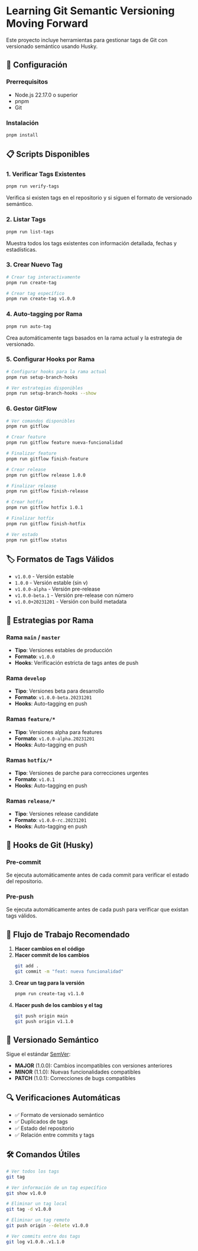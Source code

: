 # Learning Git Semantic Versioning Moving Forward

Este proyecto incluye herramientas para gestionar tags de Git con versionado semántico usando Husky.

## 🚀 Configuración

### Prerrequisitos
- Node.js 22.17.0 o superior
- pnpm
- Git

### Instalación
```bash
pnpm install
```

## 📋 Scripts Disponibles

### 1. Verificar Tags Existentes
```bash
pnpm run verify-tags
```
Verifica si existen tags en el repositorio y si siguen el formato de versionado semántico.

### 2. Listar Tags
```bash
pnpm run list-tags
```
Muestra todos los tags existentes con información detallada, fechas y estadísticas.

### 3. Crear Nuevo Tag
```bash
# Crear tag interactivamente
pnpm run create-tag

# Crear tag específico
pnpm run create-tag v1.0.0
```

### 4. Auto-tagging por Rama
```bash
pnpm run auto-tag
```
Crea automáticamente tags basados en la rama actual y la estrategia de versionado.

### 5. Configurar Hooks por Rama
```bash
# Configurar hooks para la rama actual
pnpm run setup-branch-hooks

# Ver estrategias disponibles
pnpm run setup-branch-hooks --show
```

### 6. Gestor GitFlow
```bash
# Ver comandos disponibles
pnpm run gitflow

# Crear feature
pnpm run gitflow feature nueva-funcionalidad

# Finalizar feature
pnpm run gitflow finish-feature

# Crear release
pnpm run gitflow release 1.0.0

# Finalizar release
pnpm run gitflow finish-release

# Crear hotfix
pnpm run gitflow hotfix 1.0.1

# Finalizar hotfix
pnpm run gitflow finish-hotfix

# Ver estado
pnpm run gitflow status
```

## 🏷️ Formatos de Tags Válidos

- `v1.0.0` - Versión estable
- `1.0.0` - Versión estable (sin v)
- `v1.0.0-alpha` - Versión pre-release
- `v1.0.0-beta.1` - Versión pre-release con número
- `v1.0.0+20231201` - Versión con build metadata

## 🌿 Estrategias por Rama

### Rama `main` / `master`
- **Tipo**: Versiones estables de producción
- **Formato**: `v1.0.0`
- **Hooks**: Verificación estricta de tags antes de push

### Rama `develop`
- **Tipo**: Versiones beta para desarrollo
- **Formato**: `v1.0.0-beta.20231201`
- **Hooks**: Auto-tagging en push

### Ramas `feature/*`
- **Tipo**: Versiones alpha para features
- **Formato**: `v1.0.0-alpha.20231201`
- **Hooks**: Auto-tagging en push

### Ramas `hotfix/*`
- **Tipo**: Versiones de parche para correcciones urgentes
- **Formato**: `v1.0.1`
- **Hooks**: Auto-tagging en push

### Ramas `release/*`
- **Tipo**: Versiones release candidate
- **Formato**: `v1.0.0-rc.20231201`
- **Hooks**: Auto-tagging en push

## 🔧 Hooks de Git (Husky)

### Pre-commit
Se ejecuta automáticamente antes de cada commit para verificar el estado del repositorio.

### Pre-push
Se ejecuta automáticamente antes de cada push para verificar que existan tags válidos.

## 📝 Flujo de Trabajo Recomendado

1. **Hacer cambios en el código**
2. **Hacer commit de los cambios**
   ```bash
   git add .
   git commit -m "feat: nueva funcionalidad"
   ```
3. **Crear un tag para la versión**
   ```bash
   pnpm run create-tag v1.1.0
   ```
4. **Hacer push de los cambios y el tag**
   ```bash
   git push origin main
   git push origin v1.1.0
   ```

## 🎯 Versionado Semántico

Sigue el estándar [SemVer](https://semver.org/):

- **MAJOR** (1.0.0): Cambios incompatibles con versiones anteriores
- **MINOR** (1.1.0): Nuevas funcionalidades compatibles
- **PATCH** (1.0.1): Correcciones de bugs compatibles

## 🔍 Verificaciones Automáticas

- ✅ Formato de versionado semántico
- ✅ Duplicados de tags
- ✅ Estado del repositorio
- ✅ Relación entre commits y tags

## 🛠️ Comandos Útiles

```bash
# Ver todos los tags
git tag

# Ver información de un tag específico
git show v1.0.0

# Eliminar un tag local
git tag -d v1.0.0

# Eliminar un tag remoto
git push origin --delete v1.0.0

# Ver commits entre dos tags
git log v1.0.0..v1.1.0
```